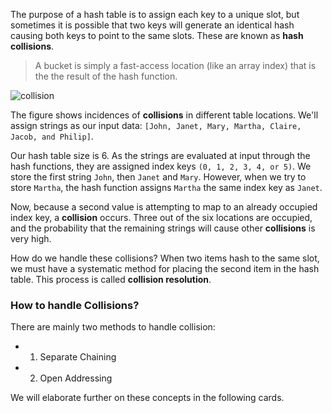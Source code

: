 <!--title={Collision Resolution Techniques}-->

<!--badges={Algorithms:10}-->

<!--concepts={Hash Collision}-->

The purpose of a hash table is to assign each key to a unique slot, but sometimes it is possible that two keys will generate an identical hash causing both keys to point to the same slots. These are known as **hash collisions**. 
> A bucket is simply a fast-access location (like an array index) that is the the result of the hash function.

![collision](https://study.com/cimages/multimages/16/sep_chain_1.png)

The figure shows incidences of **collisions** in different table locations. We'll assign strings as our input data: `[John, Janet, Mary, Martha, Claire, Jacob, and Philip]`. 

Our hash table size is 6. As the strings are evaluated at input through the hash functions, they are assigned index keys `(0, 1, 2, 3, 4, or 5)`. We store the first string `John`, then `Janet` and `Mary`. However, when we try to store `Martha`, the hash function assigns `Martha` the same index key as `Janet`. 

Now, because a second value is attempting to map to an already occupied index key, a **collision** occurs. Three out of the six locations are occupied, and the probability that the remaining strings will cause other **collisions** is very high.



How do we handle these collisions? When two items hash to the same slot, we must have a systematic method for placing the second item in the hash table. This process is called **collision resolution**. 



### How to handle Collisions?

There are mainly two methods to handle collision:

- 1) Separate Chaining
- 2) Open Addressing

We will elaborate further on these concepts in the following cards.
